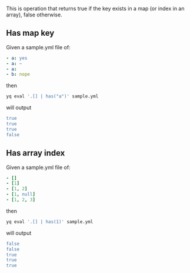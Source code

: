 This is operation that returns true if the key exists in a map (or index in an array), false otherwise.
## Has map key
Given a sample.yml file of:
```yaml
- a: yes
- a: ~
- a:
- b: nope
```
then
```bash
yq eval '.[] | has("a")' sample.yml
```
will output
```yaml
true
true
true
false
```

## Has array index
Given a sample.yml file of:
```yaml
- []
- [1]
- [1, 2]
- [1, null]
- [1, 2, 3]

```
then
```bash
yq eval '.[] | has(1)' sample.yml
```
will output
```yaml
false
false
true
true
true
```


